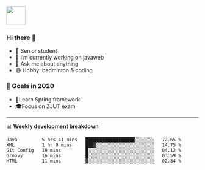 <img src="https://github.com/egoist/egoist/raw/master/balloon.gif" width="50">

### Hi there 🐏

- 🌱 Senior student
- 🔭 I’m currently working on javaweb
- 💬 Ask me about anything
- 😄 Hobby: badminton & coding

### 🚀 Goals in 2020
+ 🍃Learn Spring framework
+ 🎓Focus on ZJUT exam
-------

📊 **Weekly development breakdown**
<!--START_SECTION:waka-->
```text
Java         5 hrs 41 mins   ██████████████████░░░░░░░   72.65 % 
XML          1 hr 9 mins     ███▓░░░░░░░░░░░░░░░░░░░░░   14.75 % 
Git Config   19 mins         █░░░░░░░░░░░░░░░░░░░░░░░░   04.12 % 
Groovy       16 mins         █░░░░░░░░░░░░░░░░░░░░░░░░   03.59 % 
HTML         11 mins         ▓░░░░░░░░░░░░░░░░░░░░░░░░   02.34 % 
```
<!--END_SECTION:waka-->
